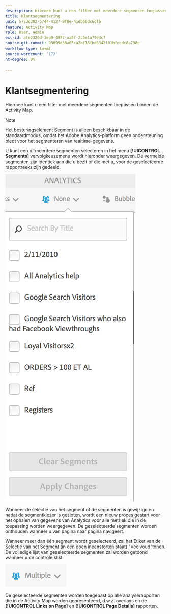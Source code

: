 ```yaml
---
description: Hiermee kunt u een filter met meerdere segmenten toepassen binnen de Activity Map.
title: Klantsegmentering
uuid: 5723c302-5744-4127-9f8e-41db66dc6dfb
feature: Activity Map
role: User, Admin
exl-id: afe2326d-3ea9-4977-aa8f-2c5e1a79e4c7
source-git-commit: 93099d36a65ca2bf16fbd6342f01bfecdc8c798e
workflow-type: tm+mt
source-wordcount: '172'
ht-degree: 0%

---
```


# Klantsegmentering

Hiermee kunt u een filter met meerdere segmenten toepassen binnen de Activity Map.

>[!NOTE]
>
>Het besturingselement Segment is alleen beschikbaar in de standaardmodus, omdat het Adobe Analytics-platform geen ondersteuning biedt voor het segmenteren van realtime-gegevens.

U kunt een of meerdere segmenten selecteren in het menu **[!UICONTROL Segments]** vervolgkeuzemenu wordt hieronder weergegeven. De vermelde segmenten zijn identiek aan die u bezit of die met u, voor de geselecteerde rapportreeks zijn gedeeld.

![](assets/segments.png)

Wanneer de selectie van het segment of de segmenten is gewijzigd en nadat de segmentkiezer is gesloten, wordt een nieuw proces gestart voor het ophalen van gegevens van Analytics voor alle metriek die in de toepassing worden weergegeven. De geselecteerde segmenten worden onthouden wanneer u van pagina naar pagina navigeert.

Wanneer meer dan één segment wordt geselecteerd, zal het Etiket van de Selectie van het Segment (in een doen ineenstorten staat) &quot;Veelvoud&quot;tonen. De volledige lijst van geselecteerde segmenten zal worden getoond wanneer u de controle klikt.

![](assets/two_segments.png)

De geselecteerde segmenten worden toegepast op alle analyserapporten die in de Activity Map worden gepresenteerd, d.w.z. overlays en de **[!UICONTROL Links on Page]** en **[!UICONTROL Page Details]** rapporten.
